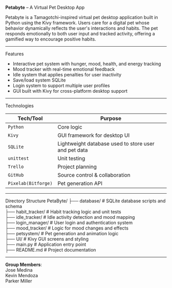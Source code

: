 **Petabyte** – A Virtual Pet Desktop App

Petabyte is a Tamagotchi-inspired virtual pet desktop application built in Python using the Kivy framework. Users care for a digital pet whose behavior dynamically reflects the user's interactions and habits. The pet responds emotionally to both user input and tracked activity, offering a gamified way to encourage positive habits.

---

Features

- Interactive pet system with hunger, mood, health, and energy tracking
- Mood tracker with real-time emotional feedback
- Idle system that applies penalties for user inactivity
- Save/load system SQLite
- Login system to support multiple user profiles
- GUI built with Kivy for cross-platform desktop support
  
---

Technologies

| Tech/Tool    | Purpose                        |
|--------------|--------------------------------|
| `Python`     | Core logic                     |
| `Kivy`       | GUI framework for desktop UI   |
| `SQLite`     | Lightweight database used to store user and pet data  |
| `unittest`   | Unit testing                   |
| `Trello`     | Project planning               |
| `GitHub`     | Source control & collaboration |
| `Pixelab(Bitforge)`| Pet generation API |

---

Directory Structure
PetaByte/
├── database/           # SQLite database scripts and schema  
├── habit_tracker/      # Habit tracking logic and unit tests   
├── idle_tracker/       # Idle activity detection and mood mapping   
├── login_manager/      # User login and authentication system   
├── mood_tracker/       # Logic for mood changes and effects   
├── petsystem/          # Pet generation and animation logic   
├── UI/                 # Kivy GUI screens and styling   
├── main.py             # Application entry point   
├── README.md           # Project documentation   

---

**Group Members**:  
Jose Medina  
Kevin Mendoza  
Parker Miller  
